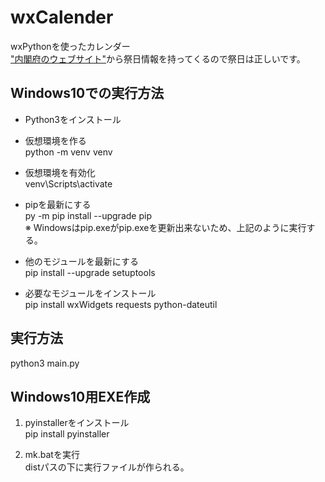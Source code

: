 # wxCalender
wxPythonを使ったカレンダー  
["内閣府のウェブサイト"](https://www8.cao.go.jp/chosei/shukujitsu/gaiyou.html)から祭日情報を持ってくるので祭日は正しいです。

## Windows10での実行方法
* Python3をインストール
* 仮想環境を作る  
python -m venv venv

* 仮想環境を有効化  
venv\Scripts\activate

* pipを最新にする  
py -m pip install --upgrade pip  
※ Windowsはpip.exeがpip.exeを更新出来ないため、上記のように実行する。

* 他のモジュールを最新にする  
pip install --upgrade setuptools

* 必要なモジュールをインストール  
pip install wxWidgets requests python-dateutil

## 実行方法
python3 main.py

## Windows10用EXE作成
1. pyinstallerをインストール  
pip install pyinstaller

1. mk.batを実行  
distパスの下に実行ファイルが作られる。